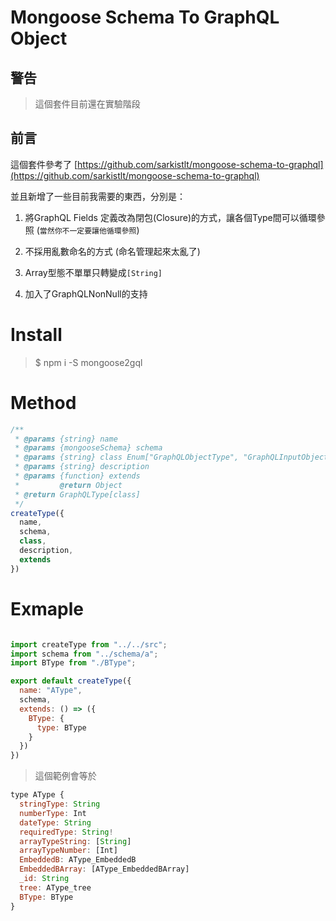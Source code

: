 # Mongoose Schema To GraphQL Object

## 警告
> 這個套件目前還在實驗階段

## 前言

這個套件參考了 [https://github.com/sarkistlt/mongoose-schema-to-graphql](https://github.com/sarkistlt/mongoose-schema-to-graphql)

並且新增了一些目前我需要的東西，分別是：

1. 將GraphQL Fields 定義改為閉包(Closure)的方式，讓各個Type間可以循環參照 (`當然你不一定要讓他循環參照`)

2. 不採用亂數命名的方式 (命名管理起來太亂了)

3. Array型態不單單只轉變成`[String]`

4. 加入了GraphQLNonNull的支持




# Install

> $ npm i -S mongoose2gql

# Method

```javascript
/**
 * @params {string} name
 * @params {mongooseSchema} schema
 * @params {string} class Enum["GraphQLObjectType", "GraphQLInputObjectType"]
 * @params {string} description
 * @params {function} extends
 *         @return Object
 * @return GraphQLType[class]
 */
createType({
  name,
  schema,
  class,
  description,
  extends
})
```

# Exmaple

```javascript

import createType from "../../src";
import schema from "../schema/a";
import BType from "./BType";

export default createType({
  name: "AType",
  schema,
  extends: () => ({
    BType: {
      type: BType
    }
  })
})

```

> 這個範例會等於

```javascript
type AType {
  stringType: String
  numberType: Int
  dateType: String
  requiredType: String!
  arrayTypeString: [String]
  arrayTypeNumber: [Int]
  EmbeddedB: AType_EmbeddedB
  EmbeddedBArray: [AType_EmbeddedBArray]
  _id: String
  tree: AType_tree
  BType: BType
}
```
